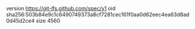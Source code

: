 version https://git-lfs.github.com/spec/v1
oid sha256:503b84e9c1c6490749373a8cf7281cec161f0aa0d62eec4ea63d8ad0d45d2ce4
size 4560
